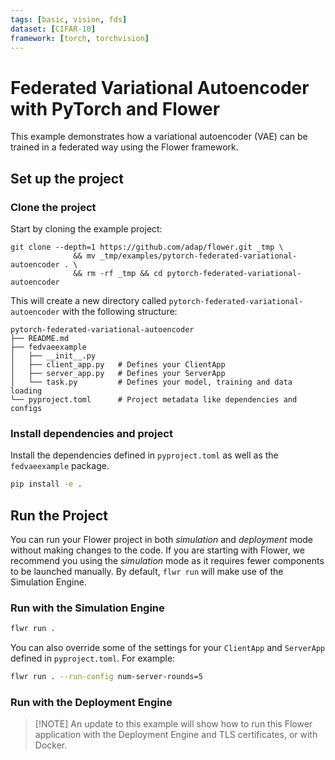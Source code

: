 ```yaml
---
tags: [basic, vision, fds]
dataset: [CIFAR-10]
framework: [torch, torchvision]
---
```


# Federated Variational Autoencoder with PyTorch and Flower

This example demonstrates how a variational autoencoder (VAE) can be trained in a federated way using the Flower framework.

## Set up the project

### Clone the project

Start by cloning the example project:

```shell
git clone --depth=1 https://github.com/adap/flower.git _tmp \
              && mv _tmp/examples/pytorch-federated-variational-autoencoder . \
              && rm -rf _tmp && cd pytorch-federated-variational-autoencoder
```

This will create a new directory called `pytorch-federated-variational-autoencoder` with the following structure:

```shell
pytorch-federated-variational-autoencoder
├── README.md
├── fedvaeexample
│   ├── __init__.py
│   ├── client_app.py   # Defines your ClientApp
│   ├── server_app.py   # Defines your ServerApp
│   └── task.py         # Defines your model, training and data loading
└── pyproject.toml      # Project metadata like dependencies and configs
```

### Install dependencies and project

Install the dependencies defined in `pyproject.toml` as well as the `fedvaeexample` package.

```bash
pip install -e .
```

## Run the Project

You can run your Flower project in both _simulation_ and _deployment_ mode without making changes to the code. If you are starting with Flower, we recommend you using the _simulation_ mode as it requires fewer components to be launched manually. By default, `flwr run` will make use of the Simulation Engine.

### Run with the Simulation Engine

```bash
flwr run .
```

You can also override some of the settings for your `ClientApp` and `ServerApp` defined in `pyproject.toml`. For example:

```bash
flwr run . --run-config num-server-rounds=5
```

### Run with the Deployment Engine

> \[!NOTE\]
> An update to this example will show how to run this Flower application with the Deployment Engine and TLS certificates, or with Docker.
